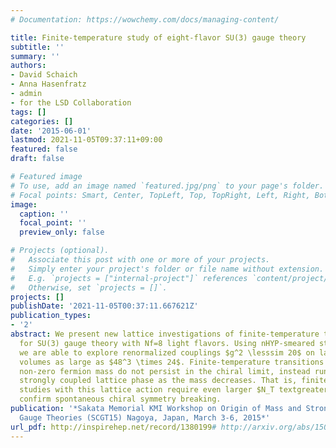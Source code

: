 ```yaml
---
# Documentation: https://wowchemy.com/docs/managing-content/

title: Finite-temperature study of eight-flavor SU(3) gauge theory
subtitle: ''
summary: ''
authors:
- David Schaich
- Anna Hasenfratz
- admin
- for the LSD Collaboration
tags: []
categories: []
date: '2015-06-01'
lastmod: 2021-11-05T09:37:11+09:00
featured: false
draft: false

# Featured image
# To use, add an image named `featured.jpg/png` to your page's folder.
# Focal points: Smart, Center, TopLeft, Top, TopRight, Left, Right, BottomLeft, Bottom, BottomRight.
image:
  caption: ''
  focal_point: ''
  preview_only: false

# Projects (optional).
#   Associate this post with one or more of your projects.
#   Simply enter your project's folder or file name without extension.
#   E.g. `projects = ["internal-project"]` references `content/project/deep-learning/index.md`.
#   Otherwise, set `projects = []`.
projects: []
publishDate: '2021-11-05T00:37:11.667621Z'
publication_types:
- '2'
abstract: We present new lattice investigations of finite-temperature transitions
  for SU(3) gauge theory with Nf=8 light flavors. Using nHYP-smeared staggered fermions
  we are able to explore renormalized couplings $g^2 \lesssim 20$ on lattice
  volumes as large as $48^3 \times 24$. Finite-temperature transitions at
  non-zero fermion mass do not persist in the chiral limit, instead running into a
  strongly coupled lattice phase as the mass decreases. That is, finite-temperature
  studies with this lattice action require even larger $N_T textgreater 24$ to directly
  confirm spontaneous chiral symmetry breaking.
publication: '*Sakata Memorial KMI Workshop on Origin of Mass and Strong Coupling
  Gauge Theories (SCGT15) Nagoya, Japan, March 3-6, 2015*'
url_pdf: http://inspirehep.net/record/1380199# http://arxiv.org/abs/1506.08791
---
```


